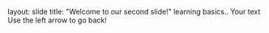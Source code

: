 
layout: slide
title: "Welcome to our second slide!"
learning basics..
Your text
Use the left arrow to go back!
